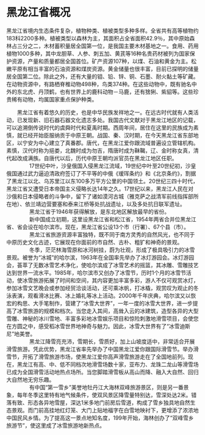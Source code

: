 # 黑龙江省概况
黑龙江省境内生态条件复杂，植物种类、植被类型多种多样。全省共有高等植物约183科2200多种。植被类型以森林为主，其面积占全省面积42.9％，其中原始森林占三分之二，木材蓄积量居全国第一位，是我国主要木材基地之一。食用、药用植物1000多种，其中龙胆草、人参、刺五加、黄芪等16种名贵药材被列为国家保护资源，产量和质量都居全国首位。矿产资源107种，以煤、石油和黄金为主。松嫩平原有相当丰富的石油资源和煤炭资源。黄金储量也很丰富，目前已探明的储量居全国第二位。除此之外，还有大量的钼、铅、锌、铜、石墨、耐火黏土等矿藏。在动物资源中，有路栖脊椎动物498种，鸟类374种。在这些动物中，既有驰名中外的东北虎、丹顶鹤，也有世界上的鹿科动物－马鹿，还有猞猁、紫貂等。这些珍贵稀有动物，均属国家重点保护种类。  

　　黑龙江省有着悠久的历史，也是中华民族发祥地之一。在远古时代就有人类活动，已发现新、旧石器石器文化遗志多处。我国古代文献对于黑龙江地区的记载，可以追溯倒传说时代的虞舜时代和夏禹时期。西周年间，居住在这里的民族成为素慎，就已经开始臣服纳贡于中原王朝。战国、秦、汉时期，在今天黑龙江省东部地区，以宁安为中心建立了真番郡。唐代，在黑龙江爱你跟流域普遍设立管辖机构。素慎，汉代时称为挹娄，北魏时成为勿吉，隋唐时成为靺鞨，辽、金时称女真，清代起改成满族。自唐代以后，历代中原王朝均派官员在黑龙江地区任职。  
　　
　　17世纪中叶，沙皇俄国入侵黑龙江流域，19世纪中叶至20世纪初，沙皇俄国通过武力逼迫清政府签订了不平等的中俄《瑷珲条约》和《北京条约》，割据了黑龙江以北、乌苏里江以东100多万平方公里的中国领土。20世纪三四十时代，黑龙江省又遭受日本帝国主义侵略长达14年之久。17世纪以来，黑龙江人民在对沙俄和日本侵略者的斗争中，留下了诸如漠河古城（雅克萨之战清军前线指挥部所在地）、依兰靖边营要塞和泰来江桥等处抗战遗址，以及多处抗日联军遗址。  
　　
　　黑龙江省于1946年获得解放，是东北地区解放最早的省份。  
　　
　　新中国成立初期，这里设黑龙江省和松江省，1954年两省合并位黑龙江省、省会设在哈尔滨市。现在，黑龙江省公设13个市（行署）、67个县（市）。  
　　
　　黑龙江省旅游资源丰富独特，既不同于南方灵秀的自然风光，也不同于中原历史文化古迹，它展现在你面前的市自然、古朴、粗犷和神奇的景观。  
　　
　　冬季，茫茫林海雪原和冰河树挂，蔚为壮观，形成了极具吸引力的冰雪景观。被誉为“冰城”的哈尔滨，1963年在全国率先举办了冰灯游园会。冰灯游园会，荟萃了无数冰雪艺术净化，使哈尔滨成了冰雪艺术的摇篮，其冰雕、雪雕技艺达到世界一流水平。1985年，哈尔滨市又创办了冰雪节，历时1个月的冰雪节活动，使冰雪旅游拓展了时间和空间，其内容更加丰富多彩，游人不仅可观赏冰灯，参加冰雪文艺晚会或参加经贸洽谈活动，还可乘冰帆，打冰橇，观赏叹为观止的冬泳表演，观看滑冰比赛、冰上婚礼等冰上活动。2000年千年庆典，哈尔滨又以恢宏的构思、大手笔制作，营建了“冰雪大世界”，一年一度的冰雪大世界，进一步提高了冰雪旅游的规模和档次。当您走入其间，高耸入云的冰建筑，造型各异的大型雪雕、神秘的冰川雪地、丰富多彩地冰雪娱乐项目和惊险刺激地滑雪项目，会使您在方圆之中，感受稻冰雪世界地神奇与魅力。因此，冰雪大世界有了“冰雪迪斯尼”地美誉。  
　　
　　黑龙江降雪亮充沛，雪期长，雪质好，加上山坡度适中，非常适合开展滑雪旅游。凭此优势，黑龙江省率先举办了中国黑龙江爱你跟国际滑雪节。举办滑雪节，开拓了滑雪旅游市场，使黑龙江爱你高声滑雪旅游走在了全国地前列。现在，黑龙江有高、中、低不同档次地滑雪场数十家，亚布力、龙珠二龙山等滑雪场已成为全国滑雪活动地热点场所。当您脚踏滑雪板从高山而降、融入大自然、回归大自然地无穷乐趣。  
　　
　　有中国“第一雪乡”美誉地牡丹江大海林双峰旅游景区，则是另一番景象，每年冬季这里特有地气候条件，使双风景区降雪量特别达，雪深处达2米。错落有致、形态各异地雪屋，深达1米多地门前房后雪道，构成了雪乡独具地自然生态景观。而门前高挂地红灯笼、大门上贴地福字在白雪地映衬下，更增添了浓浓地中国民风乡情。为了提高这一景点地知名度，199年开始，海林创办了“双峰雪乡旅游节”，使这里成了冰雪旅游地新热点。

